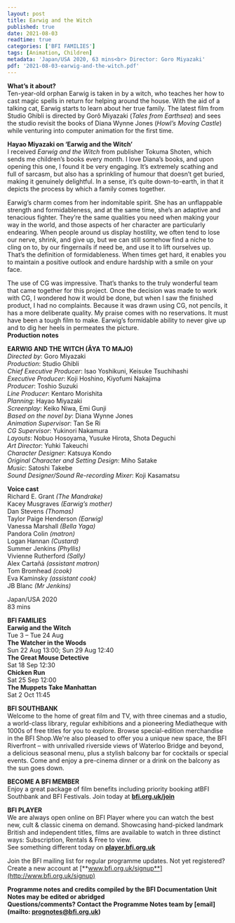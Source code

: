 ```yaml
---
layout: post
title: Earwig and the Witch
published: true
date: 2021-08-03
readtime: true
categories: ['BFI FAMILIES']
tags: [Animation, Children]
metadata: 'Japan/USA 2020, 63 mins<br> Director: Goro Miyazaki'
pdf: '2021-08-03-earwig-and-the-witch.pdf'
---
```


**What’s it about?**<br>
Ten-year-old orphan Earwig is taken in by a witch, who teaches her how to cast magic spells in return for helping around the house. With the aid of a talking cat, Earwig starts to learn about her true family. The latest film from Studio Ghibli is directed by Gorô Miyazaki (_Tales from Earthsea_) and sees the studio revisit the books of Diana Wynne Jones (_Howl’s Moving Castle_) while venturing into computer animation for the first time.<br>

**Hayao Miyazaki on ‘Earwig and the Witch’**<br>
I received _Earwig and the Witch_ from publisher Tokuma Shoten, which sends me children’s books every month. I love Diana’s books, and upon opening this one, I found it be very engaging. It’s extremely scathing and full of sarcasm, but also has a sprinkling of humour that doesn’t get buried, making it genuinely delightful. In a sense, it’s quite down-to-earth, in that it depicts the process by which a family comes together.

Earwig’s charm comes from her indomitable spirit. She has an unflappable strength and formidableness, and at the same time, she’s an adaptive and tenacious fighter. They’re the same qualities you need when making your way in the world, and those aspects of her character are particularly endearing. When people around us display hostility, we often tend to lose our nerve, shrink, and give up, but we can still somehow find a niche to cling on to, by our fingernails if need be, and use it to lift ourselves up. That’s the definition of formidableness. When times get hard, it enables you to maintain a positive outlook and endure hardship with a smile on your face.

The use of CG was impressive. That’s thanks to the truly wonderful team that came together for this project. Once the decision was made to work with CG, I wondered how it would be done, but when I saw the finished product, I had no complaints. Because it was drawn using CG, not pencils, it has a more deliberate quality. My praise comes with no reservations. It must have been a tough film to make. Earwig’s formidable ability to never give up and to dig her heels in permeates the picture.<br>
**Production notes**<br>

**EARWIG AND THE WITCH (ÂYA TO MAJO)**  
_Directed by_: Goro Miyazaki  
_Production_: Studio Ghibli  
_Chief Executive Producer_: Isao Yoshikuni, Keisuke Tsuchihashi  
_Executive Producer_: Koji Hoshino, Kiyofumi Nakajima  
_Producer_: Toshio Suzuki  
_Line Producer_: Kentaro Morishita  
_Planning_: Hayao Miyazaki  
_Screenplay_: Keiko Niwa, Emi Gunji  
_Based on the novel by_: Diana Wynne Jones  
_Animation Supervisor_: Tan Se Ri  
_CG Supervisor_: Yukinori Nakamura  
_Layouts_: Nobuo Hosoyama, Yusuke Hirota, Shota Deguchi  
_Art Director_: Yuhki Takeuchi  
_Character Designer_: Katsuya Kondo  
_Original Character and Setting Design_: Miho Satake  
_Music_: Satoshi Takebe  
_Sound Designer/Sound Re-recording Mixer_: Koji Kasamatsu<br>

**Voice cast**<br>
Richard E. Grant _(The Mandrake)_<br>
Kacey Musgraves _(Earwig’s mother)_  
Dan Stevens _(Thomas)_<br>
Taylor Paige Henderson _(Earwig)_<br>
Vanessa Marshall _(Bella Yaga)_<br>
Pandora Colin _(matron)_<br>
Logan Hannan _(Custard)_ <br>
Summer Jenkins _(Phyllis)_<br>
Vivienne Rutherford _(Sally)_<br> 
Alex Cartañá _(assistant matron)_<br>
Tom Bromhead _(cook)_<br>
Eva Kaminsky _(assistant cook)_<br>
JB Blanc _(Mr Jenkins)_<br>

Japan/USA 2020<br>
83 mins<br>


**BFI FAMILIES**<br>
**Earwig and the Witch**<br>
Tue 3 – Tue 24 Aug<br>
**The Watcher in the Woods**<br>
Sun 22 Aug 13:00; Sun 29 Aug 12:40<br>
**The Great Mouse Detective**<br>
Sat 18 Sep 12:30<br>
**Chicken Run**<br>
Sat 25 Sep 12:00<br>
**The Muppets Take Manhattan**<br>
Sat 2 Oct 11:45<br>

**BFI SOUTHBANK**  
Welcome to the home of great film and TV, with three cinemas and a studio, a world-class library, regular exhibitions and a pioneering Mediatheque with 1000s of free titles for you to explore. Browse special-edition merchandise in the BFI Shop.We&#39;re also pleased to offer you a unique new space, the BFI Riverfront – with unrivalled riverside views of Waterloo Bridge and beyond, a delicious seasonal menu, plus a stylish balcony bar for cocktails or special events. Come and enjoy a pre-cinema dinner or a drink on the balcony as the sun goes down.  

**BECOME A BFI MEMBER**  
Enjoy a great package of film benefits including priority booking atBFI Southbank and BFI Festivals. Join today at [**bfi.org.uk/join**](http://www.bfi.org.uk/join)  

**BFI PLAYER**  
 We are always open online on BFI Player where you can watch the best new, cult &amp; classic cinema on demand. Showcasing hand-picked landmark British and independent titles, films are available to watch in three distinct ways: Subscription, Rentals &amp; Free to view.<br> 
See something different today on [**player.bfi.org.uk**](https://player.bfi.org.uk/)

Join the BFI mailing list for regular programme updates. Not yet registered? Create a new account at [**www.bfi.org.uk/signup**](http://www.bfi.org.uk/signup)

**Programme notes and credits compiled by the BFI Documentation Unit  
Notes may be edited or abridged  
Questions/comments? Contact the Programme Notes team by [email](mailto: prognotes@bfi.org.uk)**

